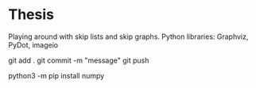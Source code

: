 # Thesis
Playing around with skip lists and skip graphs.
Python libraries: Graphviz, PyDot, imageio

git add .
git commit -m "message"
git push


python3 -m pip install numpy
